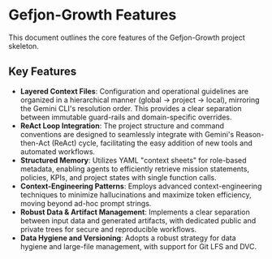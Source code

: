 
# Gefjon-Growth Features

This document outlines the core features of the Gefjon-Growth project skeleton.

## Key Features

*   **Layered Context Files**: Configuration and operational guidelines are organized in a hierarchical manner (global → project → local), mirroring the Gemini CLI's resolution order. This provides a clear separation between immutable guard-rails and domain-specific overrides.
*   **ReAct Loop Integration**: The project structure and command conventions are designed to seamlessly integrate with Gemini's Reason-then-Act (ReAct) cycle, facilitating the easy addition of new tools and automated workflows.
*   **Structured Memory**: Utilizes YAML "context sheets" for role-based metadata, enabling agents to efficiently retrieve mission statements, policies, KPIs, and project states with single function calls.
*   **Context-Engineering Patterns**: Employs advanced context-engineering techniques to minimize hallucinations and maximize token efficiency, moving beyond ad-hoc prompt strings.
*   **Robust Data & Artifact Management**: Implements a clear separation between input data and generated artifacts, with dedicated public and private trees for secure and reproducible workflows.
*   **Data Hygiene and Versioning**: Adopts a robust strategy for data hygiene and large-file management, with support for Git LFS and DVC.
